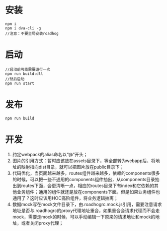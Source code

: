# 安装
```
npm i 
npm i dva-cli -g
//注意：不要全局安装roadhog
```
# 启动
```
//启动前可能需要运行一次
npm run build:dll
//然后启动
npm run start
```
# 发布

```
npm run build
```
# 开发
1. 约定webpack的alias命名以“@”开头；
2. 图片的引用方式：暂时应该放在assets目录下，等全部转为webapp后，将地址的映射指向dist目录，就可以把图片放在public目录下；
3. 代码优化，当页面越来越多，routes组件越来越多，依赖的components很多的时候，可以把一些不通用的components组件抽出，从components目录抽出到routes下面，会更清晰一点，相应的routes目录下有index和它依赖的其他业务组件；通用的组件就还是放在components下面。但是如果业务组件也通用了？这时应该用HOC高阶组件，将业务逻辑抽离；
4. 数据mock写在mock文件目录下，由.roadhogrc.mock.js引用，需要注意请求地址是否与.roadhogrc的proxy代理地址重合，如果重合会请求代理而不会走mock，需要走mock的时候，可以手动编辑一下原来的请求地址和mock的地址，或者关闭proxy代理；   
